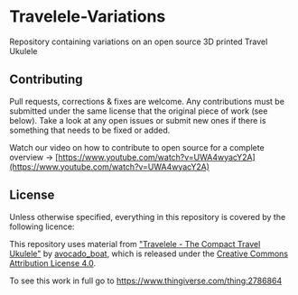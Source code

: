 # Travelele-Variations
Repository containing variations on an open source 3D printed Travel Ukulele

## Contributing
Pull requests, corrections & fixes are welcome. Any contributions must be submitted under the same license that the original piece of work (see below). Take a look at any open issues or submit new ones if there is something that needs to be fixed or added.

Watch our video on how to contribute to open source for a complete overview -> [https://www.youtube.com/watch?v=UWA4wyacY2A](https://www.youtube.com/watch?v=UWA4wyacY2A)

## License
Unless otherwise specified, everything in this repository is covered by the following licence:

This repository uses material from <a href="https://www.thingiverse.com/thing:2786864">"Travelele - The Compact Travel Ukulele"</a> by <a href="https://www.thingiverse.com/avocado_boat/designs">avocado_boat</a>, which is released under the <a href="https://creativecommons.org/licenses/by/4.0/">Creative Commons Attribution License 4.0</a>.

To see this work in full go to https://www.thingiverse.com/thing:2786864
